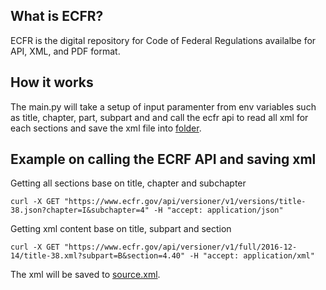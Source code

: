 ## What is ECFR?

ECFR is the digital repository for Code of Federal Regulations availalbe for API, XML, and PDF format.


## How it works
The main.py will take a setup of input paramenter from env variables such as title, chapter, part, subpart and and call the ecfr api to read all xml for each sections and save the xml file into [folder](/src/data).

## Example on calling the ECRF API and saving xml

Getting all sections base on title, chapter and subchapter
```
curl -X GET "https://www.ecfr.gov/api/versioner/v1/versions/title-38.json?chapter=I&subchapter=4" -H "accept: application/json"
```

Getting xml content base on title, subpart and section
```
curl -X GET "https://www.ecfr.gov/api/versioner/v1/full/2016-12-14/title-38.xml?subpart=B&section=4.40" -H "accept: application/xml"
```

The xml will be saved to [source.xml](/src/data/va/cfr/title-38/chapter-I/part-4/subpart-B/section-4.40/source.xml).
